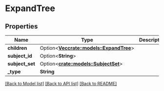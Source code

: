 # ExpandTree

## Properties

Name | Type | Description | Notes
------------ | ------------- | ------------- | -------------
**children** | Option<[**Vec<crate::models::ExpandTree>**](expandTree.md)> |  | [optional]
**subject_id** | Option<**String**> |  | [optional]
**subject_set** | Option<[**crate::models::SubjectSet**](SubjectSet.md)> |  | [optional]
**_type** | **String** |  | 

[[Back to Model list]](../README.md#documentation-for-models) [[Back to API list]](../README.md#documentation-for-api-endpoints) [[Back to README]](../README.md)



